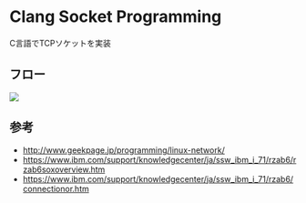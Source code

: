 # Clang Socket Programming

C言語でTCPソケットを実装

## フロー
![](https://www.ibm.com/support/knowledgecenter/ja/ssw_ibm_i_71/rzab6/rxab6502.gif)

## 参考
- http://www.geekpage.jp/programming/linux-network/
- https://www.ibm.com/support/knowledgecenter/ja/ssw_ibm_i_71/rzab6/rzab6soxoverview.htm
- https://www.ibm.com/support/knowledgecenter/ja/ssw_ibm_i_71/rzab6/connectionor.htm
